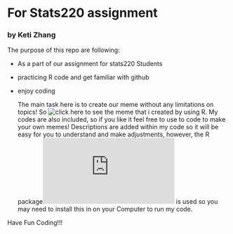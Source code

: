 # For Stats220 assignment
### by Keti Zhang

The purpose of this repo are following:
- As a part of our assignment for stats220 Students
- practicing R code and get familiar with github
- enjoy coding

   The main task here is to create our meme without any limitations on topics! So ![click here](https://nelson-ux.github.io/stats220/) to see the meme that i created by using R. My codes are also included, so if you like it feel free to use to code to make your own memes! Descriptions are added within my code so it will be easy for you to understand and make adjustments, however, the R package![magick](https://cran.r-project.org/web/packages/magick/vignettes/intro.html) is used so you may need to install this in on your Computer to run my code. 

Have Fun Coding!!!
